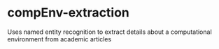 # compEnv-extraction
Uses named entity recognition to extract details about a computational environment from academic articles
